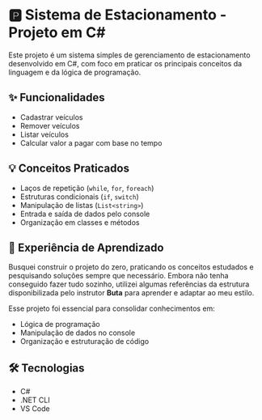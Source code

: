 # 🅿️ Sistema de Estacionamento - Projeto em C#

Este projeto é um sistema simples de gerenciamento de estacionamento desenvolvido em C#, com foco em praticar os principais conceitos da linguagem e da lógica de programação.

## ✨ Funcionalidades

- Cadastrar veículos
- Remover veículos
- Listar veículos
- Calcular valor a pagar com base no tempo

## 💡 Conceitos Praticados

- Laços de repetição (`while`, `for`, `foreach`)
- Estruturas condicionais (`if`, `switch`)
- Manipulação de listas (`List<string>`)
- Entrada e saída de dados pelo console
- Organização em classes e métodos

## 🧠 Experiência de Aprendizado

Busquei construir o projeto do zero, praticando os conceitos estudados e pesquisando soluções sempre que necessário. Embora não tenha conseguido fazer tudo sozinho, utilizei algumas referências da estrutura disponibilizada pelo instrutor **Buta** para aprender e adaptar ao meu estilo.

Esse projeto foi essencial para consolidar conhecimentos em:

- Lógica de programação
- Manipulação de dados no console
- Organização e estruturação de código

## 🛠️ Tecnologias

- C#
- .NET CLI
- VS Code 



